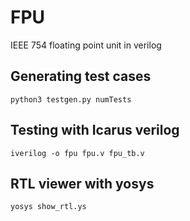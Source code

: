 # FPU
IEEE 754 floating point unit in verilog

## Generating test cases
```
python3 testgen.py numTests
```

## Testing with Icarus verilog
```
iverilog -o fpu fpu.v fpu_tb.v
```

## RTL viewer with yosys
```
yosys show_rtl.ys
```
